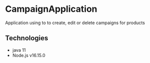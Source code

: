 # CampaignApplication
Application using to to create, edit or delete campaigns for products
## Technologies
- java 11
- Node.js v16.15.0
